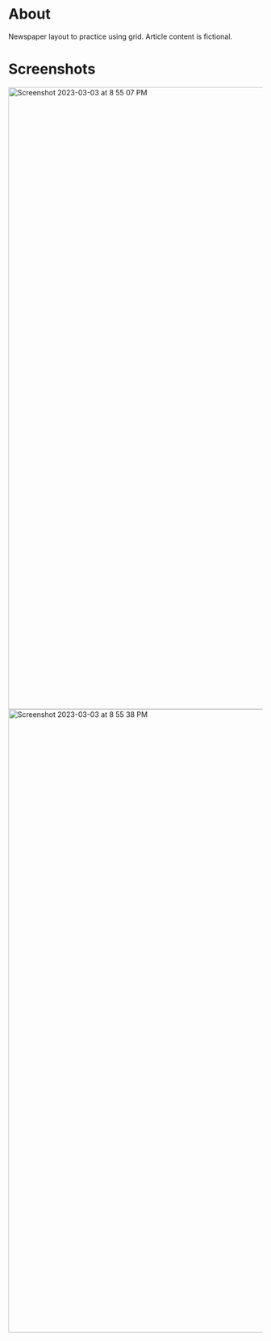 # About
Newspaper layout to practice using grid. Article content is fictional.

# Screenshots
<img width="1231" alt="Screenshot 2023-03-03 at 8 55 07 PM" src="https://user-images.githubusercontent.com/100975883/222876659-850bbe40-a7df-402a-a2fc-5405eb3745ce.png">
<img width="1234" alt="Screenshot 2023-03-03 at 8 55 38 PM" src="https://user-images.githubusercontent.com/100975883/222876666-bb65d211-6d20-450f-b1be-5161c0f6e22b.png">
